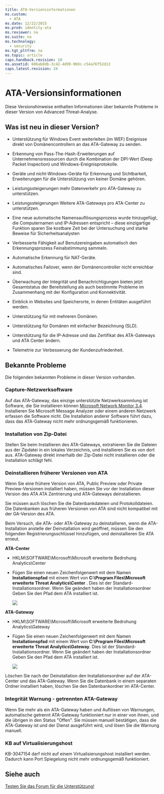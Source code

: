 ```yaml
---
title: ATA-Versionsinformationen
ms.custom: 
  - ATA
ms.date: 12/22/2015
ms.prod: identity-ata
ms.reviewer: na
ms.suite: na
ms.technology: 
  - security
ms.tgt_pltfrm: na
ms.topic: article
caps.handback.revision: 10
ms.assetid: 606ab8db-3c42-4d99-90dc-c54a76f52d13
caps.latest.revision: 24
---
```

# ATA-Versionsinformationen
Diese Versionshinweise enthalten Informationen über bekannte Probleme in dieser Version von Advanced Threat-Analyse.


## Was ist neu in dieser Version?

- Unterstützung für Windows Event weiterleiten (im WEF) Ereignisse direkt von Domänencontrollern an das ATA-Gateway zu senden.

- Erkennung von Pass-The-Hash-Erweiterungen auf Unternehmensressourcen durch die Kombination der DPI-Wert (Deep Packet Inspection) und Windows-Ereignisprotokolle.

- Geräte und nicht-Windows-Geräte für Erkennung und Sichtbarkeit, Erweiterungen für die Unterstützung von keiner Domäne gehören.

- Leistungssteigerungen mehr Datenverkehr pro ATA-Gateway zu unterstützen.

- Leistungssteigerungen Weitere ATA-Gateways pro ATA-Center zu unterstützen.

- Eine neue automatische Namensauflösungsprozess wurde hinzugefügt, die Computernamen und IP-Adressen entspricht – diese einzigartige Funktion sparen Sie kostbare Zeit bei der Untersuchung und starke Beweise für Sicherheitsanalysten

- Verbesserte Fähigkeit auf Benutzereingaben automatisch den Erkennungsprozess Feinabstimmung sammeln.

- Automatische Erkennung für NAT-Geräte.

- Automatisches Failover, wenn der Domänencontroller nicht erreichbar sind.

- Überwachung der Integrität und Benachrichtigungen bieten jetzt Gesamtstatus der Bereitstellung als auch bestimmte Probleme im Zusammenhang mit der Konfiguration und Konnektivität.

- Einblick in Websites und Speicherorte, in denen Entitäten ausgeführt werden.

- Unterstützung für mit mehreren Domänen.

- Unterstützung für Domänen mit einfacher Bezeichnung (SLD).

- Unterstützung für die IP-Adresse und das Zertifikat des ATA-Gateways und ATA Center ändern.

- Telemetrie zur Verbesserung der Kundenzufriedenheit.


## Bekannte Probleme

Die folgenden bekannten Probleme in dieser Version vorhanden.


### Capture-Netzwerksoftware

Auf das ATA-Gateway, das einzige unterstützte Netzwerksammlung ist Software, die Sie installieren können [Microsoft Network Monitor 3.4](http://www.microsoft.com/en-us/download/details.aspx?id=4865). Installieren Sie Microsoft Message Analyzer oder einem anderen Netzwerk erfassen die Software nicht. Die Installation anderer Software führt dazu, dass das ATA-Gateway nicht mehr ordnungsgemäß funktionieren.


### Installation von Zip-Datei

Stellen Sie beim Installieren des ATA-Gateways, extrahieren Sie die Dateien aus der Zipdatei in ein lokales Verzeichnis, und installieren Sie es von dort aus. ATA-Gateway direkt innerhalb der Zip-Datei nicht installieren oder die Installation schlägt fehl.


### Deinstallieren früherer Versionen von ATA

Wenn Sie eine frühere Version von ATA, Public Preview oder Private Preview-Versionen installiert haben, müssen Sie vor der Installation dieser Version des ATA ATA Zentrierung und ATA-Gateways deinstallieren.

Sie müssen auch löschen Sie die Datenbankdateien und Protokolldateien. Die Datenbanken aus früheren Versionen von ATA sind nicht kompatibel mit der GA-Version des ATA.

Beim Versuch, die ATA- oder ATA-Gateway zu deinstallieren, wenn die ATA-Installation anstelle der Deinstallation wird geöffnet, müssen Sie den folgenden Registrierungsschlüssel hinzufügen, und deinstallieren Sie ATA erneut.

**ATA-Center**


- HKLM\SOFTWARE\Microsoft\Microsoft erweiterte Bedrohung Analytics\Center

- Fügen Sie einen neuen Zeichenfolgenwert mit dem Namen **Installationspfad** mit einem Wert von **C:\Program Files\Microsoft erweiterte Threat Analytics\Center** . Dies ist der Standard-Installationsordner. Wenn Sie geändert haben der Installationsordner Geben Sie den Pfad dem ATA installiert ist.

    ![](/Image/ATA+uninstall+center+bug.jpg)

**ATA-Gateway**


- HKLM\SOFTWARE\Microsoft\Microsoft erweiterte Bedrohung Analytics\Gateway

- Fügen Sie einen neuen Zeichenfolgenwert mit dem Namen **Installationspfad** mit einem Wert von **C:\Program Files\Microsoft erweiterte Threat Analytics\Gateway**. Dies ist der Standard-Installationsordner. Wenn Sie geändert haben der Installationsordner Geben Sie den Pfad dem ATA installiert ist.

    ![](/Image/ATA+GW+uninstall+bug.jpg)

Löschen Sie nach der Deinstallation den Installationsordner auf der ATA-Center und das ATA-Gateway. Wenn Sie die Datenbank in einem separaten Ordner installiert haben, löschen Sie den Datenbankordner im ATA-Center.


### Integrität Warnung - getrennten ATA-Gateway

Wenn Sie mehr als ein ATA-Gateway haben und Auflösen von Warnungen, automatische getrennt ATA-Gateway funktioniert nur in einer von ihnen, und die übrigen in den Status "Offen". Sie müssen manuell bestätigen, dass die ATA-Gateway ist und der Dienst ausgeführt wird, und lösen Sie die Warnung manuell.


### KB auf Virtualisierungshost

KB-3047154 darf nicht auf einem Virtualisierungshost installiert werden. Dadurch kann Port Spiegelung nicht mehr ordnungsgemäß funktioniert.


## Siehe auch

[Testen Sie das Forum für die Unterstützung!](https://social.technet.microsoft.com/Forums/security/en-US/home?forum=mata)





